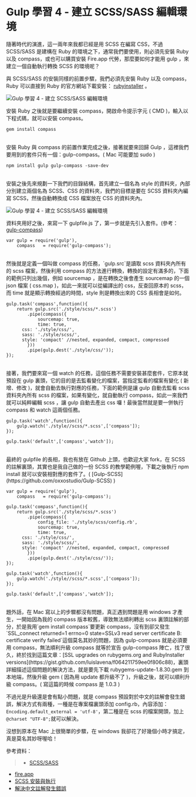 # Gulp 學習 4 - 建立 SCSS/SASS 編輯環境  

隨著時代的演進，這一兩年來我都已經是用 SCSS 在編寫 CSS，不過 SCSS/SASS 是建構在 Ruby 的環境之下，通常我們要使用，則必須先安裝 Ruby 以及 compass，或也可以購買安裝 Fire.app 代勞，那麼要如何才能用 gulp ，來建立一個自動執行轉換 SCSS 的環境呢？

與 SCSS/SASS 的安裝同樣的前置步驟，我們必須先安裝 Ruby 以及 compass，Ruby 可以直接到 Ruby 的官方網站下載安裝： [rubyinstaller](http://rubyinstaller.org/downloads/) 。 

![Gulp 學習 4 - 建立 SCSS/SASS 編輯環境](/img/articles/201503/20150308_1_02.jpg)

安裝 Ruby 之後就是要繼續安裝 compass，開啟命令提示字元 ( CMD )，輸入以下程式碼，就可以安裝 compass。

	gem install compass

<br/>
安裝 Ruby 與 compass 的前置作業完成之後，接著就要來回歸 Gulp ，這裡我們要用到的套件只有一個：gulp-compass。( Mac 可能要加 sudo )

	npm install gulp gulp-compass -save-dev

<br/>
安裝之後先來規劃一下我們的目錄結構，首先建立一個名為 style 的資料夾，內部分別建立兩個名為 SCSS、CSS 的資料夾，我們的目標是要在 SCSS 資料夾內編寫 SCSS，然後自動轉換成 CSS 檔案放在 CSS 的資料夾內。

![Gulp 學習 4 - 建立 SCSS/SASS 編輯環境](/img/articles/201503/20150308_1_03.jpg)

資料夾用好之後，來寫一下 gulpfile.js 了，第一步就是先引入套件。(參考：[gulp-compass](https://www.npmjs.com/package/gulp-compass))

	var gulp = require('gulp'),
		compass   = require('gulp-compass');
	
<br/>
然後就是定義一個叫做 compass 的任務，`gulp.src`是讀取 scss 資料夾內所有的 scss 檔案，然後利用 compass 的方法進行轉換，轉換的設定有滿多的，下面的範例只列出幾個，例如 sourcemap ，是在轉換之後會產生 sourcemap 的一個 json 檔案 ( css.map )，如此一來就可以從編譯出的 css，反查回原本的 scss，而 time 就是顯示轉換經過的時間，style 則是轉換出來的 CSS 長相會是如何。

	gulp.task('compass',function(){
		return gulp.src('./style/scss/*.scss')
			.pipe(compass({
				sourcemap: true,
				time: true,
	      css: './style/css/',
	      sass: './style/scss/',
	      style: 'compact' //nested, expanded, compact, compressed
			}))
			.pipe(gulp.dest('./style/css/'));
	}); 

<br/>
接著，我們要來寫一個 watch 的任務，這個任務不需要安裝甚麼套件，它原本就預設在 gulp 裏頭，它的目的是去監看變化的檔案，當指定監看的檔案有變化 ( 新增、修改 )，就會自動去執行對應的任務，下面的範例是讓 gulp 自動去監看 scss 資料夾內所有 scss 的檔案，如果有變化，就自動執行 compass，如此一來我們就可以純粹編輯 scss ，讓 gulp 自動去產出 css 囉！最後當然就是要一併執行 compass 和 watch 這兩個任務。

	gulp.task('watch',function(){
		gulp.watch('./style//scss/*.scss',['compass']);
	});
	
	gulp.task('default',['compass','watch']);

<br/>
最終的 gulpfile 的長相，我也有放在 Github 上頭，也歡迎大家 fork，在 SCSS 的註解裏頭，其實也是我自己做的一份 SCSS 的教學範例喔，下載之後執行 npm install 就可以安裝相對應的套件了。( [Gulp-SCSS](https://github.com/oxxostudio/Gulp-SCSS) ) 

	var gulp = require('gulp'),
		compass   = require('gulp-compass');
	
	gulp.task('compass',function(){
		return gulp.src('./style/scss/*.scss')
			.pipe(compass({
				config_file: './style/scss/config.rb',
				sourcemap: true,
				time: true,
	      css: './style/css/',
	      sass: './style/scss/',
	      style: 'compact' //nested, expanded, compact, compressed
			}))
			.pipe(gulp.dest('./style/css/'));
	}); 
	
	gulp.task('watch',function(){
		gulp.watch('./style//scss/*.scss',['compass']);
	});
	
	gulp.task('default',['compass','watch']);

<br/>
題外話，在 Mac 寫以上的步驟都沒有問題，真正遇到問題是用 windows 才產生，一開始因為我的 compass 版本較舊，導致無法順利轉出 scss 裏頭註解的部分，於是我用`gem install compass`要更新 compass，沒有到卻又發生`SSL_connect returned=1 errno=0 state=SSLv3 read server certificate B: certificate verify failed`這個莫名其妙的問題，因為 gulp-compass 就是必須要用 compass，無法順利升級 compass 就等於宣告 gulp-compass 陣亡，找了很久，終於找到這篇文章：[SSL upgrades on rubygems.org and RubyInstaller versions](https://gist.github.com/luislavena/f064211759ee0f806c88)，裏頭詳細描述這個問題的解決方法，就是要先下載 rubygems-update-1.8.30.gem 到本地端，然後升級 gem ( 因為用 update 都升級不了 )，升級之後，就可以順利升級 compass。( 寫這篇的時候 compass 是 1.0.3 )

不過光是升級還是會有點小問題，就是 compass 預設對於中文的註解會發生錯誤，解決方式有兩種，一種是在專案檔裏頭添加 config.rb，內容添加：`Encoding.default_external = 'utf-8'`，第二種是在 scss 的檔案開頭，加上`@charset "UTF-8";`就可以解決。

沒想到原本在 Mac 上很簡單的步驟，在 windows 我卻花了好幾個小時才搞定，真是莫名其妙呀喔哈！

參考資料：

>- [SCSS/SASS](http://sass-lang.com/)
- [fire.app](http://fireapp.kkbox.com/doc/tw/index.html)
- [SCSS 安裝與執行](http://www.oxxostudio.tw/articles/201406/scss-01-install.html)
- [解決中文註解發生錯誤](http://jsnwork.kiiuo.com/archives/1723/sass-scss-compass-susy2-ruby-%E8%A7%A3%E6%B1%BA%E4%B8%AD%E6%96%87%E8%A8%BB%E8%A7%A3%E7%99%BC%E7%94%9F%E9%8C%AF%E8%AA%A4)
